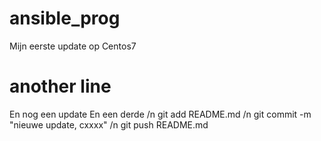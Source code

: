 # ansible_prog

Mijn eerste update op Centos7
# another line
En nog een update 
En een derde /n
git add README.md /n
git commit -m "nieuwe update, cxxxx" /n
git push README.md

